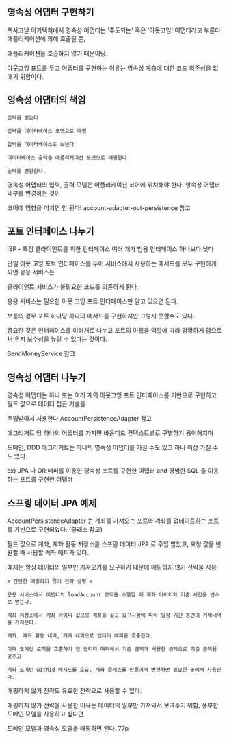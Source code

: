 ## 영속성 어댑터 구현하기

헥사고날 아키텍처에서 영속성 어댑터는 '주도되는' 혹은 '아웃고잉' 어댑터라고 부른다. 애플리케이션에 의해 호출될 뿐,

애플리케이션을 호출하지 않기 때문이당.

아웃고잉 포트를 두고 어댑터를 구현하는 이유는 영속성 계층에 대한 코드 의존성을 없애기 위함이다.

## 영속성 어댑터의 책임

```
입력을 받는다

입력을 데이터베이스 포맷으로 매핑

입력을 데이터베이스로 보낸다

데이터베이스 출력을 애플리케이션 포맷으로 매핑한다

출력을 반환한다.
```

영속성 어댑터의 입력, 출력 모델은 어플리케이션 코어에 위치해야 한다. 영속성 어댑터 내부를 변경하는 것이

코어에 영향을 미치면 안 된다! account-adapter-out-persistence 참고


## 포트 인터페이스 나누기

ISP - 특정 클라이언트를 위한 인터페이스 여러 개가 범용 인터페이스 하나보다 낫다

단일 아웃 고잉 포트 인터페이스를 두어 서비스에서 사용하는 메서드를 모두 구현하게 되면 응용 서비스는 

클라이언트 서비스가 불필요한 코드를 의존하게 된다. 

응용 서비스는 필요한 아웃 고잉 포트 인터페이스만 알고 있으면 된다. 

보통의 경우 포트 하나당 하나의 메서드를 구현하지만 그렇지 못할수도 있다. 

중요한 것은 인터페이스를 여러개로 나누고 포트의 이름을 역할에 따라 명확하게 함으로써 유지 보수성을 높일 수 있다는 것이다.

SendMoneyService 참고 


## 영속성 어댑터 나누기

영속성 어댑터는 하나 또는 여러 개의 아웃고잉 포트 인터페이스를 기반으로 구현하고 필드 값으로 데이터 접근 기술을 

주입받아서 사용한다 AccountPersistenceAdapter 참고

애그리거트 당 하나의 어댑터를 가지면 바운디드 컨텍스트별로 구별하기 용이해지며 

도메인, DDD 애그리거트는 하나의 영속성 어댑터를 가질 수도 있고 하나 이상 가질 수도 있다.

ex) JPA 나 OR 매퍼를 이용한 영속성 포트를 구현한 어댑터 and 평범한 SQL 을 이용하는 포트를 구현한 어댑터  


## 스프링 데이터 JPA 예제

AccountPersistenceAdapter 는 계좌를 가져오는 포트와 계좌를 업데이트하는 포트를 기반으로 구현되었다. (클래스 참고)

필드 값으로 계좌, 계좌 활동 저장소를 스프링 데이터 JPA 로 주입 받았고, 요청 값을 반환할 때 사용할 계좌 매퍼가 있다.

예제는 항상 데이터의 일부만 가져오기를 요구하기 때문에 매핑하지 않기 전략을 사용

```
> 간단한 매핑하지 않기 전략 설명 < 

응용 서비스에서 어댑터의 loadAccount 로직을 수행할 때 계좌 아이디와 기준 시간을 변수로 받는다.

계좌 저장소에서 계좌 아이디 값으로 계좌를 찾고 요구사항에 따라 일정 기간 동안의 거래내역을 가져온다.

계좌, 계좌 활동 내역, 거래 내역으로 엔티티 매퍼를 호출한다.

이때 도메인 로직을 호출하기 전 엔티티 매퍼에서 기준 금액과 사용한 금액으로 기준 금액을 맞추고 

계좌 도메인 withId 메서드를 호출, 계좌 클래스를 만들어서 반환하면 필요한 곳에서 사용된다.
```

매핑하지 않기 전략도 유효한 전략으로 사용할 수 있다.

매핑하지 않기 전략을 사용한 이유는 데이터의 일부만 가져와서 보여주기 위함, 풍부한 도메인 모델을 사용하고 싶다면

도메인 모델과 영속성 모델을 매핑하면 된다. 77p
